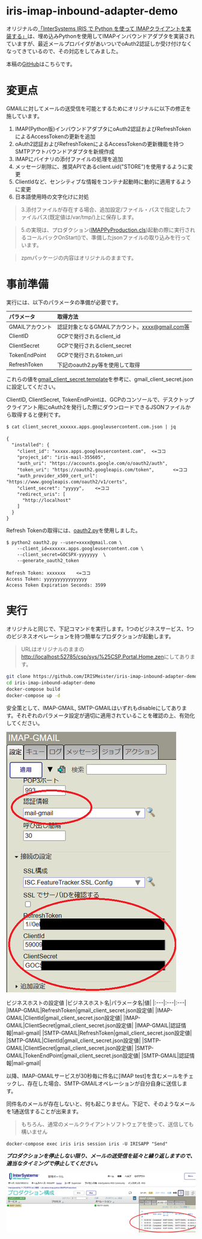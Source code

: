 # iris-imap-inbound-adapter-demo

オリジナルの[「InterSystems IRIS で Python を使って IMAPクライアントを実装する」](https://jp.community.intersystems.com/node/512311)は、埋め込みPythonを使用してIMAPインバウンドアダプタを実装されていますが、最近メールプロバイダがあいついでoAuth2認証しか受け付けなくなってきているので、その対応をしてみました。

本稿の[GitHub](https://github.com/IRISMeister/iris-imap-inbound-adapter-demo.git)はこちらです。

# 変更点

GMAILに対してメールの送受信を可能とするためにオリジナルに以下の修正を施しています。

1. IMAP(Python版)インバウンドアダプタにoAuth2認証およびRefreshTokenによるAccessTokenの更新を追加
2. oAuth2認証およびRefreshTokenによるAccessTokenの更新機能を持つSMTPアウトバウンドアダプタを新規作成
3. IMAPにバイナリの添付ファイルの処理を追加
4. メッセージ削除に、推奨APIであるclient.uid("STORE")を使用するように変更
5. ClientIdなど、センシティブな情報をコンテナ起動時に動的に適用するように変更
6. 日本語使用時の文字化けに対処

> 3.添付ファイルが存在する場合、追加設定/ファイル・パスで指定したファイルパス(既定値は/var/tmp/)上に保存します。

> 5.の実現は、プロダクション([IMAPPyProduction.cls](src/dc/demo/imap/python/IMAPPyProduction.cls))起動の際に実行されるコールバックOnStart()で、準備したjsonファイルの取り込みを行っています。

> zpmパッケージの内容はオリジナルのままです。

# 事前準備
実行には、以下のパラメータの準備が必要です。

|パラメータ|取得方法|
|:---|:---|
|GMAILアカウント|認証対象となるGMAILアカウント。xxxx@gmail.com等|
|ClientID|GCPで発行されるclient_id|
|ClientSecret|GCPで発行されるclient_secret|
|TokenEndPoint|GCPで発行されるtoken_uri|
|RefreshToken|下記のoauth2.py等を使用して取得|

これらの値を[gmail_client_secret.template](gmail_client_secret.template)を参考に、gmail_client_secret.jsonに設定してください。  

ClientID, ClientSecret, TokenEndPointは、GCPのコンソールで、デスクトップクライアント用にoAuth2を発行した際にダウンロードできるJSONファイルから取得すると便利です。  

```
$ cat client_secret_xxxxxx.apps.googleusercontent.com.json | jq

{
  "installed": {
    "client_id": "xxxxx.apps.googleusercontent.com",  <=ココ
    "project_id": "iris-mail-355605",
    "auth_uri": "https://accounts.google.com/o/oauth2/auth",
    "token_uri": "https://oauth2.googleapis.com/token",       <=ココ
    "auth_provider_x509_cert_url": "https://www.googleapis.com/oauth2/v1/certs",
    "client_secret": "yyyyy",    <=ココ
    "redirect_uris": [
      "http://localhost"
    ]
  }
}
```

Refresh Tokenの取得には、[oauth2.py](https://github.com/google/gmail-oauth2-tools/blob/master/python/oauth2.py)を使用しました。

```
$ python2 oauth2.py --user=xxxx@gmail.com \
    --client_id=xxxxxx.apps.googleusercontent.com \
    --client_secret=GOCSPX-yyyyyyy  \
    --generate_oauth2_token

Refresh Token: xxxxxxx    <=ココ
Access Token: yyyyyyyyyyyyyyyy
Access Token Expiration Seconds: 3599
```

# 実行
オリジナルと同じで、下記コマンドを実行します。1つのビジネスサービス、1つのビジネスオペレーションを持つ簡単なプロダクションが起動します。

> URLはオリジナルのままの[http://localhost:52785/csp/sys/%25CSP.Portal.Home.zen](http://localhost:52785/csp/sys/%25CSP.Portal.Home.zen)にしてあります。

```bash
git clone https://github.com/IRISMeister/iris-imap-inbound-adapter-demo
cd iris-imap-inbound-adapter-demo
docker-compose build
docker-compose up -d
```
安全策として、IMAP-GMAIL, SMTP-GMAILはいずれもdisableにしてあります。それぞれのパラメータ設定が適切に適用されていることを確認の上、有効化してください。

![](img/oauth2-settings.png)

ビジネスホストの設定値
|ビジネスホスト名|パラメータ名|値|
|:---|:---|:---|
|IMAP-GMAIL|RefreshToken|gmail_client_secret.json設定値|
|IMAP-GMAIL|ClientId|gmail_client_secret.json設定値|
|IMAP-GMAIL|ClientSecret|gmail_client_secret.json設定値|
|IMAP-GMAIL|認証情報|mail-gmail|
|SMTP-GMAIL|RefreshToken|gmail_client_secret.json設定値|
|SMTP-GMAIL|ClientId|gmail_client_secret.json設定値|
|SMTP-GMAIL|ClientSecret|gmail_client_secret.json設定値|
|SMTP-GMAIL|TokenEndPoint|gmail_client_secret.json設定値|
|SMTP-GMAIL|認証情報|mail-gmail|


以降、IMAP-GMAILサービスが30秒毎に件名に[IMAP test]を含むメールをチェックし、存在した場合、SMTP-GMAILオペレーションが自分自身に送信します。

同件名のメールが存在しないと、何も起こりません。下記で、そのようなメールを1通送信することが出来ます。

> もちろん、通常のメールクライアントソフトウェアを使って、送信しても構いません

```
docker-compose exec iris iris session iris -U IRISAPP "Send"
```

***プロダクションを停止しない限り、メールの送受信を延々と繰り返しますので、適当なタイミングで停止してください。***

![](img/gmail-messages.png)


